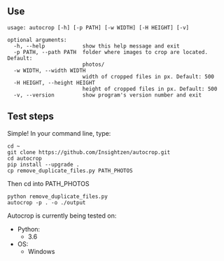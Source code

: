 ## Use
    usage: autocrop [-h] [-p PATH] [-w WIDTH] [-H HEIGHT] [-v]

    optional arguments:
      -h, --help            show this help message and exit
      -p PATH, --path PATH  folder where images to crop are located. Default:
                            photos/
      -w WIDTH, --width WIDTH
                            width of cropped files in px. Default: 500
      -H HEIGHT, --height HEIGHT
                            height of cropped files in px. Default: 500
      -v, --version         show program's version number and exit

## Test steps
Simple! In your command line, type:
```
cd ~
git clone https://github.com/Insightzen/autocrop.git
cd autocrop
pip install --upgrade .
cp remove_duplicate_files.py PATH_PHOTOS
```
Then cd into PATH_PHOTOS 
```
python remove_duplicate_files.py
autocrop -p . -o ./output
```


Autocrop is currently being tested on:
* Python:
    - 3.6
* OS:
    - Windows
